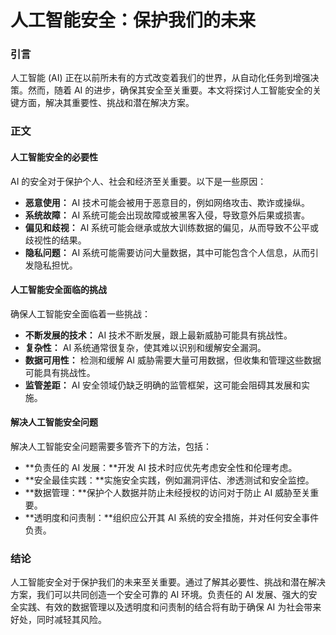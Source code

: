 # 人工智能安全：保护我们的未来

### 引言

人工智能 (AI) 正在以前所未有的方式改变着我们的世界，从自动化任务到增强决策。然而，随着 AI 的进步，确保其安全至关重要。本文将探讨人工智能安全的关键方面，解决其重要性、挑战和潜在解决方案。

### 正文

#### 人工智能安全的必要性

AI 的安全对于保护个人、社会和经济至关重要。以下是一些原因：

- **恶意使用：** AI 技术可能会被用于恶意目的，例如网络攻击、欺诈或操纵。
- **系统故障：** AI 系统可能会出现故障或被黑客入侵，导致意外后果或损害。
- **偏见和歧视：** AI 系统可能会继承或放大训练数据的偏见，从而导致不公平或歧视性的结果。
- **隐私问题：** AI 系统可能需要访问大量数据，其中可能包含个人信息，从而引发隐私担忧。

#### 人工智能安全面临的挑战

确保人工智能安全面临着一些挑战：

- **不断发展的技术：** AI 技术不断发展，跟上最新威胁可能具有挑战性。
- **复杂性：** AI 系统通常很复杂，使其难以识别和缓解安全漏洞。
- **数据可用性：** 检测和缓解 AI 威胁需要大量可用数据，但收集和管理这些数据可能具有挑战性。
- **监管差距：** AI 安全领域仍缺乏明确的监管框架，这可能会阻碍其发展和实施。

#### 解决人工智能安全问题

解决人工智能安全问题需要多管齐下的方法，包括：

- **负责任的 AI 发展：**开发 AI 技术时应优先考虑安全性和伦理考虑。
- **安全最佳实践：**实施安全实践，例如漏洞评估、渗透测试和安全监控。
- **数据管理：**保护个人数据并防止未经授权的访问对于防止 AI 威胁至关重要。
- **透明度和问责制：**组织应公开其 AI 系统的安全措施，并对任何安全事件负责。

### 结论

人工智能安全对于保护我们的未来至关重要。通过了解其必要性、挑战和潜在解决方案，我们可以共同创造一个安全可靠的 AI 环境。负责任的 AI 发展、强大的安全实践、有效的数据管理以及透明度和问责制的结合将有助于确保 AI 为社会带来好处，同时减轻其风险。
